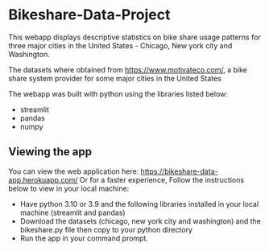 # Bikeshare-Data-Project

This webapp displays descriptive statistics on bike share usage patterns for three major cities in the United States - Chicago, New york city and Washington.

The datasets where obtained from https://www.motivateco.com/, a bike share system provider for some major cities in the United States

The webapp was built with python using the libraries listed below:
  - streamlit
  - pandas
  - numpy
  
  
## Viewing the app
You can view the web application here: https://bikeshare-data-app.herokuapp.com/
Or for a faster experience, Follow the instructions below to view in your local machine:


- Have python 3.10 or 3.9 and the following libraries installed in your local machine (streamlit and pandas)
- Download the datasets (chicago, new york city and washington) and the bikeshare.py file then copy to your python directory
- Run the app in your command prompt.
